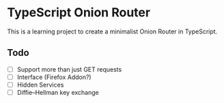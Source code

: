 # TypeScript Onion Router

This is a learning project to create a minimalist Onion Router in TypeScript. 

## Todo

- [ ] Support more than just GET requests
- [ ] Interface (Firefox Addon?)
- [ ] Hidden Services
- [ ] Diffie–Hellman key exchange
